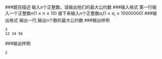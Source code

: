 ###题目描述
输入$n$个正整数，请输出他们的最大公约数
###输入格式
第一行输入一个正整数$n (1 \leq n \leq 10)$
接下来输入$n$个正整数$a_i( 1 \leq a_i \leq 10000000)$
###输出格式
输出一行,输出$n$个数的最大公约数
###输出样例
```
3
12 34 56
```
###输出样例
```
2
```